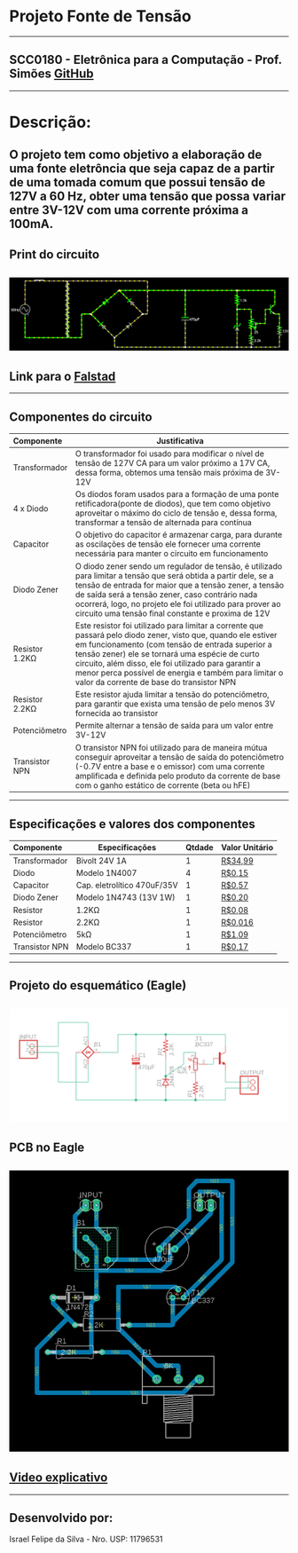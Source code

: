 # **Projeto Fonte de Tensão**
--------
## **SCC0180 - Eletrônica para a Computação - Prof. Simões** [GitHub](https://github.com/simoesusp)
--------
# **Descrição:**
O projeto tem como objetivo a elaboração de uma fonte eletrôncia que seja capaz de a partir de uma tomada comum que possui tensão de 127V a 60 Hz, obter uma tensão que possa variar entre 3V-12V com uma corrente próxima a 100mA.
--------
## Print do circuito
![](fonte.png)
--------
## Link para o [Falstad](https://www.falstad.com/circuit/circuitjs.html?cct=$+1+0.000005+18.278915558614752+34+5+43%0AT+-64+432+32+624+0+4+0.16+-0.32084090557312195+-2.84607678136678e-13+0.999%0Av+-160+432+-160+624+0+1+60+127+0+0+0.5%0Aw+-160+624+-64+624+0%0Ar+704+544+704+656+0+120%0Ad+64+544+160+464+2+default%0Ac+384+464+384+656+0+0.00047+18.58473566684649%0Ad+144+624+240+544+2+default%0Ad+144+624+64+544+2+default%0Ad+240+544+160+464+2+default%0Aw+496+656+384+656+0%0Aw+496+464+384+464+0%0As+-128+432+-96+432+0+0+false%0Aw+-128+432+-160+432+0%0Aw+-96+432+-64+432+0%0At+656+528+688+528+0+1+-14.9474069989092+0.6782076241701809+100%0Aw+688+464+688+512+0%0Aw+688+544+704+544+0%0Aw+704+656+608+656+0%0Aw+608+656+560+656+0%0A174+608+544+608+608+1+5000+0.9950000000000001+Resistance%0Aw+656+576+624+576+0%0Aw+496+464+560+464+0%0Aw+656+528+656+576+0%0Ar+560+464+560+528+0+1200%0Aw+688+464+560+464+0%0A34+zvoltage%5Cq13+0+1.7143528192808883e-7+0+2+13%0Az+560+656+560+528+2+zvoltage%5Cq13%0Aw+560+656+496+656+0%0Aw+560+528+608+528+0%0Aw+608+544+608+528+0%0Ar+608+608+608+656+0+2200%0Aw+32+624+32+544+0%0Aw+32+544+64+544+0%0Aw+144+656+144+624+0%0Aw+32+432+256+432+0%0Aw+256+432+256+544+0%0Aw+256+544+240+544+0%0Aw+144+656+384+656+0%0Aw+160+464+384+464+0%0Ao+3+64+0+4099+20+0.2+0+2+3+3%0A)
--------
## Componentes do circuito
| **Componente** | **Justificativa** | 
|:---|---|
| Transformador | O transformador foi usado para modificar o nível de tensão de 127V CA para um valor próximo a 17V CA, dessa forma, obtemos uma tensão mais próxima de 3V-12V |
| 4 x Diodo | Os diodos foram usados para a formação de uma ponte retificadora(ponte de diodos), que tem como objetivo aproveitar o máximo do ciclo de tensão e, dessa forma, transformar a tensão de alternada para contínua |
| Capacitor | O objetivo do capacitor é armazenar carga, para durante as oscilações de tensão ele fornecer uma corrente necessária para manter o circuito em funcionamento |
| Diodo Zener | O diodo zener sendo um regulador de tensão, é utilizado para limitar a tensão que será obtida a partir dele, se a tensão de entrada for maior que a tensão zener, a tensão de saída será a tensão zener, caso contrário nada ocorrerá, logo, no projeto ele foi utilizado para prover ao circuito uma tensão final constante e proxima de 12V |
| Resistor 1.2KΩ | Este resistor foi utilizado para limitar a corrente que passará pelo diodo zener, visto que, quando ele estiver em funcionamento (com tensão de entrada superior a tensão zener) ele se tornará uma espécie de curto circuito, além disso, ele foi utilizado para garantir a menor perca possível de energia e também para limitar o valor da corrente de base do transistor NPN |
| Resistor 2.2KΩ | Este resistor ajuda limitar a tensão do potenciômetro, para garantir que exista uma tensão de pelo menos 3V fornecida ao transistor |
| Potenciômetro | Permite alternar a tensão de saída para um valor entre 3V-12V |
| Transistor NPN | O transistor NPN foi utilizado para de maneira mútua conseguir aproveitar a tensão de saída do potenciômetro (-0.7V entre a base e o emissor) com uma corrente amplificada e definida pelo produto da corrente de base com o ganho estático de corrente (beta ou hFE) |
--------
## Especificações e valores dos componentes
| **Componente** | **Especificações** | **Qtdade** | **Valor Unitário** |
|:---|---|---|---|
| Transformador | Bivolt 24V 1A | 1 | [R$34,99](https://www.magazineluiza.com.br/transformador-trafo-24-24v-1a-bivolt-mm/p/bha18aghhb/pi/auen/?&1=1&seller_id=hunion&&utm_source=google&utm_medium=pla&utm_campaign=&partner_id=54242&gclid=CjwKCAjwxev3BRBBEiwAiB_PWGVPDDHd4e99YbpvWCDPE95ZHM7fEwWpFrxrV3dTu8nvX6PwqdDZTRoCYycQAvD_BwE)| 
| Diodo | Modelo 1N4007 | 4 | [R$0,15](https://www.curtocircuito.com.br/diodo-retificador-1n4007-1000v-1a.html)| 
| Capacitor | Cap. eletrolítico 470uF/35V | 1 | [R$0,57](https://www.baudaeletronica.com.br/capacitor-eletrolitico-470uf-35v.html)| 
| Diodo Zener | Modelo 1N4743 (13V 1W) | 1 | [R$0,20](https://www.baudaeletronica.com.br/diodo-zener-1n4743-13v-1w.html)| 
| Resistor | 1.2KΩ | 1 | [R$0,08](https://www.baudaeletronica.com.br/resistor-1k2-5-1-4w.html)| 
| Resistor | 2.2KΩ | 1 | [R$0,016](https://www.baudaeletronica.com.br/resistor-2k2-5-1-4w.html)| 
| Potenciômetro | 5kΩ | 1 | [R$1,09](https://www.baudaeletronica.com.br/potenciometro-linear-de-5k-5000.html)| 
| Transistor NPN | Modelo BC337 | 1 | [R$0,17](https://www.baudaeletronica.com.br/transistor-npn-bc337.html)| 
--------
## Projeto do esquemático (Eagle)
![](sch.png)
--------
## PCB no Eagle
![](pcb1.png)
--------
## [Video explicativo]()
--------
## **Desenvolvido por:**
Israel Felipe da Silva - Nro. USP: 11796531
